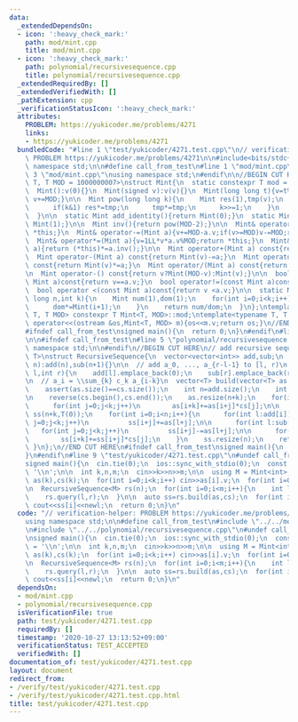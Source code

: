 ```yaml
---
data:
  _extendedDependsOn:
  - icon: ':heavy_check_mark:'
    path: mod/mint.cpp
    title: mod/mint.cpp
  - icon: ':heavy_check_mark:'
    path: polynomial/recursivesequence.cpp
    title: polynomial/recursivesequence.cpp
  _extendedRequiredBy: []
  _extendedVerifiedWith: []
  _pathExtension: cpp
  _verificationStatusIcon: ':heavy_check_mark:'
  attributes:
    PROBLEM: https://yukicoder.me/problems/4271
    links:
    - https://yukicoder.me/problems/4271
  bundledCode: "#line 1 \"test/yukicoder/4271.test.cpp\"\n// verification-helper:\
    \ PROBLEM https://yukicoder.me/problems/4271\n\n#include<bits/stdc++.h>\nusing\
    \ namespace std;\n\n#define call_from_test\n#line 1 \"mod/mint.cpp\"\n\n#line\
    \ 3 \"mod/mint.cpp\"\nusing namespace std;\n#endif\n\n//BEGIN CUT HERE\ntemplate<typename\
    \ T, T MOD = 1000000007>\nstruct Mint{\n  static constexpr T mod = MOD;\n  T v;\n\
    \  Mint():v(0){}\n  Mint(signed v):v(v){}\n  Mint(long long t){v=t%MOD;if(v<0)\
    \ v+=MOD;}\n\n  Mint pow(long long k){\n    Mint res(1),tmp(v);\n    while(k){\n\
    \      if(k&1) res*=tmp;\n      tmp*=tmp;\n      k>>=1;\n    }\n    return res;\n\
    \  }\n\n  static Mint add_identity(){return Mint(0);}\n  static Mint mul_identity(){return\
    \ Mint(1);}\n\n  Mint inv(){return pow(MOD-2);}\n\n  Mint& operator+=(Mint a){v+=a.v;if(v>=MOD)v-=MOD;return\
    \ *this;}\n  Mint& operator-=(Mint a){v+=MOD-a.v;if(v>=MOD)v-=MOD;return *this;}\n\
    \  Mint& operator*=(Mint a){v=1LL*v*a.v%MOD;return *this;}\n  Mint& operator/=(Mint\
    \ a){return (*this)*=a.inv();}\n\n  Mint operator+(Mint a) const{return Mint(v)+=a;}\n\
    \  Mint operator-(Mint a) const{return Mint(v)-=a;}\n  Mint operator*(Mint a)\
    \ const{return Mint(v)*=a;}\n  Mint operator/(Mint a) const{return Mint(v)/=a;}\n\
    \n  Mint operator-() const{return v?Mint(MOD-v):Mint(v);}\n\n  bool operator==(const\
    \ Mint a)const{return v==a.v;}\n  bool operator!=(const Mint a)const{return v!=a.v;}\n\
    \  bool operator <(const Mint a)const{return v <a.v;}\n\n  static Mint comb(long\
    \ long n,int k){\n    Mint num(1),dom(1);\n    for(int i=0;i<k;i++){\n      num*=Mint(n-i);\n\
    \      dom*=Mint(i+1);\n    }\n    return num/dom;\n  }\n};\ntemplate<typename\
    \ T, T MOD> constexpr T Mint<T, MOD>::mod;\ntemplate<typename T, T MOD>\nostream&\
    \ operator<<(ostream &os,Mint<T, MOD> m){os<<m.v;return os;}\n//END CUT HERE\n\
    #ifndef call_from_test\nsigned main(){\n  return 0;\n}\n#endif\n#line 2 \"polynomial/recursivesequence.cpp\"\
    \n\n#ifndef call_from_test\n#line 5 \"polynomial/recursivesequence.cpp\"\nusing\
    \ namespace std;\n\n#endif\n//BEGIN CUT HERE\n// add recursive sequence\ntemplate<typename\
    \ T>\nstruct RecursiveSequence{\n  vector<vector<int>> add,sub;\n  RecursiveSequence(int\
    \ n):add(n),sub(n+1){}\n\n  // add a_0, ..., a_{r-l-1} to [l, r)\n  void query(int\
    \ l,int r){\n    add[l].emplace_back(0);\n    sub[r].emplace_back(r-l);\n  }\n\
    \n  // a_i = \\sum_{k} c_k a_{i-k}\n  vector<T> build(vector<T> as,vector<T> cs){\n\
    \    assert(as.size()==cs.size());\n    int n=add.size();\n    int k=as.size();\n\
    \n    reverse(cs.begin(),cs.end());\n    as.resize(n+k);\n    for(int i=0;i<n;i++)\n\
    \      for(int j=0;j<k;j++)\n        as[i+k]+=as[i+j]*cs[j];\n\n    vector<T>\
    \ ss(n+k,T(0));\n    for(int i=0;i<n;i++){\n      for(int l:add[i])\n        for(int\
    \ j=0;j<k;j++)\n          ss[i+j]+=as[l+j];\n\n      for(int l:sub[i])\n     \
    \   for(int j=0;j<k;j++)\n          ss[i+j]-=as[l+j];\n\n      for(int j=0;j<k;j++)\n\
    \        ss[i+k]+=ss[i+j]*cs[j];\n    }\n    ss.resize(n);\n    return ss;\n \
    \ }\n};\n//END CUT HERE\n#ifndef call_from_test\nsigned main(){\n  return 0;\n\
    }\n#endif\n#line 9 \"test/yukicoder/4271.test.cpp\"\n#undef call_from_test\n\n\
    signed main(){\n  cin.tie(0);\n  ios::sync_with_stdio(0);\n  const char newl =\
    \ '\\n';\n\n  int k,n,m;\n  cin>>k>>n>>m;\n\n  using M = Mint<int>;\n  vector<M>\
    \ as(k),cs(k);\n  for(int i=0;i<k;i++) cin>>as[i].v;\n  for(int i=0;i<k;i++) cin>>cs[i].v;\n\
    \n  RecursiveSequence<M> rs(n);\n  for(int i=0;i<m;i++){\n    int l,r;\n    cin>>l>>r;\n\
    \    rs.query(l,r);\n  }\n\n  auto ss=rs.build(as,cs);\n  for(int i=0;i<n;i++)\
    \ cout<<ss[i]<<newl;\n  return 0;\n}\n"
  code: "// verification-helper: PROBLEM https://yukicoder.me/problems/4271\n\n#include<bits/stdc++.h>\n\
    using namespace std;\n\n#define call_from_test\n#include \"../../mod/mint.cpp\"\
    \n#include \"../../polynomial/recursivesequence.cpp\"\n#undef call_from_test\n\
    \nsigned main(){\n  cin.tie(0);\n  ios::sync_with_stdio(0);\n  const char newl\
    \ = '\\n';\n\n  int k,n,m;\n  cin>>k>>n>>m;\n\n  using M = Mint<int>;\n  vector<M>\
    \ as(k),cs(k);\n  for(int i=0;i<k;i++) cin>>as[i].v;\n  for(int i=0;i<k;i++) cin>>cs[i].v;\n\
    \n  RecursiveSequence<M> rs(n);\n  for(int i=0;i<m;i++){\n    int l,r;\n    cin>>l>>r;\n\
    \    rs.query(l,r);\n  }\n\n  auto ss=rs.build(as,cs);\n  for(int i=0;i<n;i++)\
    \ cout<<ss[i]<<newl;\n  return 0;\n}\n"
  dependsOn:
  - mod/mint.cpp
  - polynomial/recursivesequence.cpp
  isVerificationFile: true
  path: test/yukicoder/4271.test.cpp
  requiredBy: []
  timestamp: '2020-10-27 13:13:52+09:00'
  verificationStatus: TEST_ACCEPTED
  verifiedWith: []
documentation_of: test/yukicoder/4271.test.cpp
layout: document
redirect_from:
- /verify/test/yukicoder/4271.test.cpp
- /verify/test/yukicoder/4271.test.cpp.html
title: test/yukicoder/4271.test.cpp
---
```

